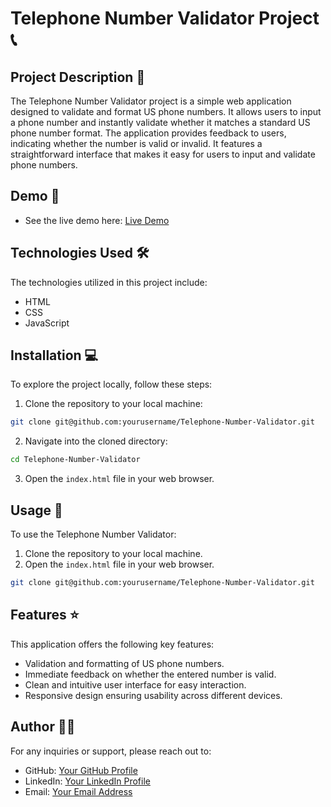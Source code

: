 # Telephone Number Validator Project 📞

## Project Description 📝

The Telephone Number Validator project is a simple web application designed to validate and format US phone numbers. It allows users to input a phone number and instantly validate whether it matches a standard US phone number format. The application provides feedback to users, indicating whether the number is valid or invalid. It features a straightforward interface that makes it easy for users to input and validate phone numbers.

## Demo 📸

- See the live demo here: [Live Demo](https://hamas2000.github.io/Telephone-Number-Validator/)

## Technologies Used 🛠️

The technologies utilized in this project include:

- HTML
- CSS
- JavaScript

## Installation 💻

To explore the project locally, follow these steps:

1. Clone the repository to your local machine:

```bash
git clone git@github.com:yourusername/Telephone-Number-Validator.git
```

2. Navigate into the cloned directory:

```bash
cd Telephone-Number-Validator
```

3. Open the `index.html` file in your web browser.

## Usage 🎯

To use the Telephone Number Validator:

1. Clone the repository to your local machine.
2. Open the `index.html` file in your web browser.

```bash
git clone git@github.com:yourusername/Telephone-Number-Validator.git
```

## Features ⭐

This application offers the following key features:

- Validation and formatting of US phone numbers.
- Immediate feedback on whether the entered number is valid.
- Clean and intuitive user interface for easy interaction.
- Responsive design ensuring usability across different devices.

## Author 👩‍💻

For any inquiries or support, please reach out to:

- GitHub: [Your GitHub Profile](https://github.com/yourusername)
- LinkedIn: [Your LinkedIn Profile](https://www.linkedin.com/in/yourlinkedinprofile)
- Email: [Your Email Address](mailto:youremail@example.com)
